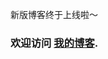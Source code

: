 新版博客终于上线啦～ 

### 欢迎访问 [我的博客](https://blog.wodove.com/).


<!--
![](https://github.com/ayiis/ayiis/raw/master/daily.png) ~ ![](https://github.com/ayiis/ayiis/raw/master/weekly.png)
-->
